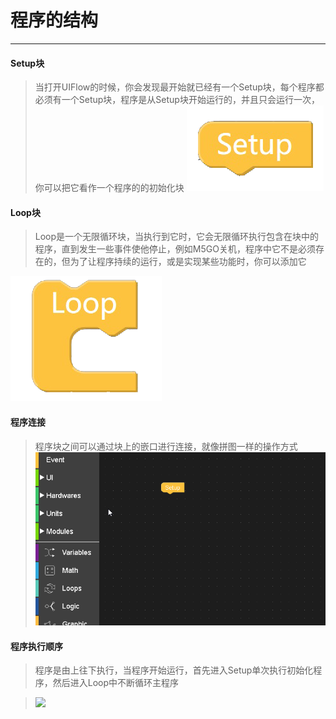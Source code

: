 # 程序的结构
____________________________________
#### Setup块
>当打开UIFlow的时候，你会发现最开始就已经有一个Setup块，每个程序都必须有一个Setup块，程序是从Setup块开始运行的，并且只会运行一次，你可以把它看作一个程序的的初始化块
>![Setup](/image/Program_structure/Setup.png)


#### Loop块
>Loop是一个无限循环块，当执行到它时，它会无限循环执行包含在块中的程序，直到发生一些事件使他停止，例如M5GO关机，程序中它不是必须存在的，但为了让程序持续的运行，或是实现某些功能时，你可以添加它

![Block_connect](/image/Program_structure/Loop.png)


#### 程序连接
>程序块之间可以通过块上的嵌口进行连接，就像拼图一样的操作方式
![Block_connect](/image/Program_structure/Block_connect.gif)

#### 程序执行顺序
>程序是由上往下执行，当程序开始运行，首先进入Setup单次执行初始化程序，然后进入Loop中不断循环主程序

><img src="https://raw.githubusercontent.com/Gitshaoxiang/M5GO_doc/master/docs/cn/image/Program_structure/Process.png"/>